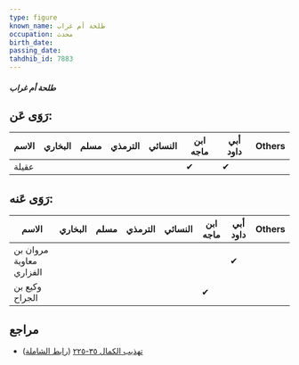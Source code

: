 ```yaml
---
type: figure
known_name: طلحة أم غراب
occupation: محدث
birth_date:
passing_date:
tahdhib_id: 7883
---
```

##### طلحة أم غراب

## رَوَى عَن:
| الاسم | البخاري | مسلم | الترمذي | النسائي | ابن ماجه | أبي داود | Others |
| ----- | ------- | ---- | ------- | ------- | -------- | -------- | ------ |
| عقيلة |         |      |         |         | ✔        | ✔        |        |
## رَوَى عَنه:
| الاسم                   | البخاري | مسلم | الترمذي | النسائي | ابن ماجه | أبي داود | Others |
| ----------------------- | ------- | ---- | ------- | ------- | -------- | -------- | ------ |
| مروان بن معاوية الفزاري |         |      |         |         |          | ✔        |        |
| وكيع بن الجراح          |         |      |         |         | ✔        |          |        |
## مراجع
- [تهذيب الكمال ٣٥-٢٢٥](obsidian://open?vault=Tahdhib-al-Kamal&file=Figures/٧٨٨٣-طلحة%20أم%20غراب) ([رابط الشاملة](https://shamela.ws/book/3722/18824))